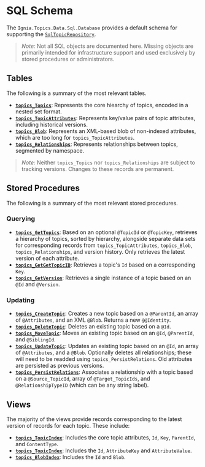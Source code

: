 # SQL Schema
The `Ignia.Topics.Data.Sql.Database` provides a default schema for supporting the [`SqlTopicRepository`](../Ignia.Topics.Data.Sql). 

> *Note:* Not all SQL objects are documented here. Missing objects are primarily intended for infrastructure support and used exclusively by stored procedures or administrators.

## Tables
The following is a summary of the most relevant tables. 
- **[`topics_Topics`](dbo/Tables/topics_Topics.sql)**: Represents the core hiearchy of topics, encoded in a nested set format.
- **[`topics_TopicAttributes`](dbo/Tables/topics_Topics.sql)**: Represents key/value pairs of topic attributes, including historical versions.
- **[`topics_Blob`](dbo/Tables/topics_Blob.sql)**: Represents an XML-based blob of non-indexed attributes, which are too long for `topics_TopicAttributes`.
- **[`topics_Relationships`](dbo/Tables/topics_Relationships.sql)**: Represents relationships between topics, segmented by namespace. 

> *Note:* Neither `topics_Topics` nor `topics_Relationships` are subject to tracking versions. Changes to these records are permanent.

## Stored Procedures
The following is a summary of the most relevant stored procedures. 

### Querying
- **[`topics_GetTopics`](dbo/Stored%20Procedures/topics_GetTopics.sql)**: Based on an optional `@TopicId` or `@TopicKey`, retrieves a hierarchy of topics, sorted by hierarchy, alongside separate data sets for corresponding records from `topics_TopicAttributes`, `topics_Blob`, `topics_Relationships`, and version history. Only retrieves the latest version of each attribute.
- **[`topics_GetGetTopicID`](dbo/Stored%20Procedures/topics_GetTopicID.sql)**: Retrieves a topic's `Id` based on a corresponding `Key`. 
- **[`topics_GetVersion`](dbo/Stored%20Procedures/topics_GetVersion.sql)**: Retrieves a single instance of a topic based on an `@Id` and `@Version`.

### Updating
- **[`topics_CreateTopic`](dbo/Stored%20Procedures/topics_CreateTopic.sql)**: Creates a new topic based on a `@ParentId`, an array of `@Attributes`, and an XML `@Blob`. Returns a new `@@Identity`.
- **[`topics_DeleteTopic`](dbo/Stored%20Procedures/topics_DeleteTopic.sql)**: Deletes an existing topic based on a `@Id`.
- **[`topics_MoveTopic`](dbo/Stored%20Procedures/topics_MoveTopic.sql)**: Moves an existing topic based on an `@Id`, `@ParentId`, and `@SiblingId`.
- **[`topics_UpdateTopic`](dbo/Stored%20Procedures/topics_UpdateTopic.sql)**: Updates an existing topic based on an `@Id`, an array of `@Attributes`, and a `@Blob`. Optionally deletes all relationships; these will need to be readded using `topics_PersistRelations`. Old attributes are persisted as previous versions.
- **[`topics_PersistRelations`](dbo/Stored%20Procedures/topics_PersistRelations.sql)**: Associates a relationship with a topic based on a `@Source_TopicId`, array of `@Target_TopicIds`, and `@RelationshipTypeID` (which can be any string label).

## Views
The majority of the views provide records corresponding to the latest version of records for each topic. These include:
- **[`topics_TopicIndex`](dbo/Views/topics_TopicIndex.sql)**: Includes the core topic attributes, `Id`, `Key`, `ParentId`, and `ContentType`.
- **[`topics_TopicIndex`](dbo/Views/topics_TopicAttributeIndex.sql)**: Includes the `Id`, `AttributeKey` and `AttributeValue`.
- **[`topics_BlobIndex`](dbo/Views/topics_BlobIndex.sql)**: Includes the `Id` and `Blob`.


